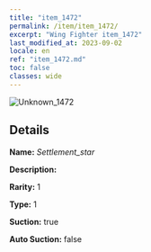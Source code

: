 ```yaml
---
title: "item_1472"
permalink: /item/item_1472/
excerpt: "Wing Fighter item_1472"
last_modified_at: 2023-09-02
locale: en
ref: "item_1472.md"
toc: false
classes: wide
---
```



 ![Unknown_1472](/images/item/Settlement_star_p.png)



## Details

 **Name:** *Settlement_star* 

 **Description:** 

 **Rarity:** 1 

 **Type:** 1 

 **Suction:** true 

 **Auto Suction:** false 


